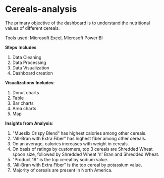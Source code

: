 # Cereals-analysis

The primary objective of the dashboard is to understand the nutritional values of different cereals.

Tools used: Microsoft Excel, Microsoft Power BI

𝐒𝐭𝐞𝐩𝐬 𝐈𝐧𝐜𝐥𝐮𝐝𝐞𝐬:
1. Data Cleaning
2. Data Processing
3. Data Visualization
5. Dashboard creation

𝐕𝐢𝐬𝐮𝐚𝐥𝐢𝐳𝐚𝐭𝐢𝐨𝐧𝐬 𝐈𝐧𝐜𝐥𝐮𝐝𝐞𝐬:
1. Donut charts
2. Table
3. Bar charts
4. Area charts
5. Map

𝐈𝐧𝐬𝐢𝐠𝐡𝐭𝐬 𝐟𝐫𝐨𝐦 𝐀𝐧𝐚𝐥𝐲𝐬𝐢𝐬:
1. "Mueslix Crispy Blend" has highest calories among other cereals.
2. "All-Bran with Extra Fiber" has highest fiber among other cereals.
3. On an average, calories increases with weight in cereals.
4. On basis of ratings by customers, top 3 cereals are Shredded Wheat spoon size, followed by Shredded Wheat 'n' Bran and Shredded Wheat.
5. "Product 19" is the top cereal by sodium value.
6. "All-Bran with Extra Fiber" is the top cereal by potassium value.
7. Majority of cereals are present in North America.
